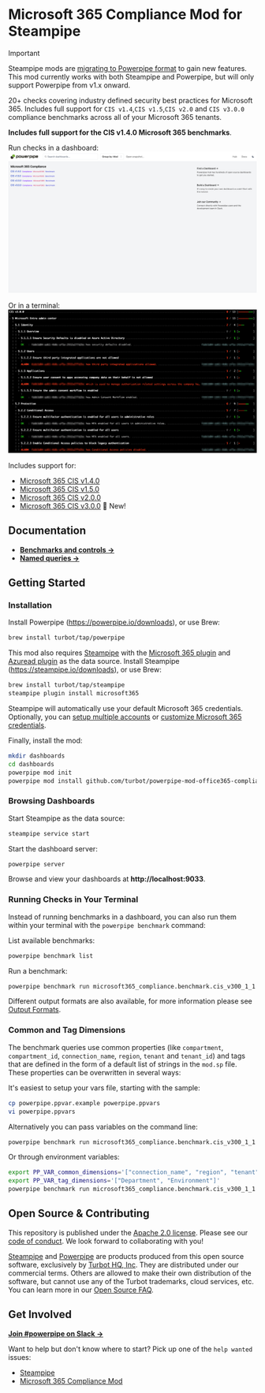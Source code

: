 # Microsoft 365 Compliance Mod for Steampipe

> [!IMPORTANT]  
> Steampipe mods are [migrating to Powerpipe format](https://powerpipe.io) to gain new features. This mod currently works with both Steampipe and Powerpipe, but will only support Powerpipe from v1.x onward.

20+ checks covering industry defined security best practices for Microsoft 365. Includes full support for `CIS v1.4`,`CIS v1.5`,`CIS v2.0` and `CIS v3.0.0` compliance benchmarks across all of your Microsoft 365 tenants.

**Includes full support for the CIS v1.4.0 Microsoft 365 benchmarks**.

Run checks in a dashboard:
![image](https://raw.githubusercontent.com/turbot/steampipe-mod-microsoft365-compliance/add-new-checks/docs/microsoft365_compliance_dashboard.png)

Or in a terminal:
![image](https://raw.githubusercontent.com/turbot/steampipe-mod-microsoft365-compliance/add-new-checks/docs/microsoft365_compliance_cis_v300_terminal.png)

Includes support for:

* [Microsoft 365 CIS v1.4.0](https://hub.steampipe.io/mods/turbot/microsoft365_compliance/controls/benchmark.cis_v140)
* [Microsoft 365 CIS v1.5.0](https://hub.steampipe.io/mods/turbot/microsoft365_compliance/controls/benchmark.cis_v150)
* [Microsoft 365 CIS v2.0.0](https://hub.steampipe.io/mods/turbot/microsoft365_compliance/controls/benchmark.cis_v200)
* [Microsoft 365 CIS v3.0.0](https://hub.steampipe.io/mods/turbot/microsoft365_compliance/controls/benchmark.cis_v300) 🚀 New!

## Documentation

- **[Benchmarks and controls →](https://hub.powerpipe.io/mods/turbot/aws_compliance/controls)**
- **[Named queries →](https://hub.powerpipe.io/mods/turbot/aws_compliance/queries)**

## Getting Started

### Installation

Install Powerpipe (https://powerpipe.io/downloads), or use Brew:

```sh
brew install turbot/tap/powerpipe
```

This mod also requires [Steampipe](https://steampipe.io) with the [Microsoft 365 plugin](https://hub.steampipe.io/plugins/turbot/microsoft365) and [Azuread plugin](https://hub.steampipe.io/plugins/turbot/azuread) as the data source. Install Steampipe (https://steampipe.io/downloads), or use Brew:

```sh
brew install turbot/tap/steampipe
steampipe plugin install microsoft365
```

Steampipe will automatically use your default Microsoft 365 credentials. Optionally, you can [setup multiple accounts](https://hub.steampipe.io/plugins/turbot/microsoft365#multi-account-connections) or [customize Microsoft 365 credentials](https://hub.steampipe.io/plugins/turbot/microsoft365#configuring-microsoft365-credentials).

Finally, install the mod:

```sh
mkdir dashboards
cd dashboards
powerpipe mod init
powerpipe mod install github.com/turbot/powerpipe-mod-office365-compliance
```

### Browsing Dashboards

Start Steampipe as the data source:

```sh
steampipe service start
```

Start the dashboard server:

```sh
powerpipe server
```

Browse and view your dashboards at **http://localhost:9033**.

### Running Checks in Your Terminal

Instead of running benchmarks in a dashboard, you can also run them within your
terminal with the `powerpipe benchmark` command:

List available benchmarks:

```sh
powerpipe benchmark list
```

Run a benchmark:

```sh
powerpipe benchmark run microsoft365_compliance.benchmark.cis_v300_1_1
```

Different output formats are also available, for more information please see
[Output Formats](https://powerpipe.io/docs/reference/cli/benchmark#output-formats).

### Common and Tag Dimensions

The benchmark queries use common properties (like `compartment`, `compartment_id`, `connection_name`, `region`, `tenant` and `tenant_id`) and tags that are defined in the form of a default list of strings in the `mod.sp` file. These properties can be overwritten in several ways:

It's easiest to setup your vars file, starting with the sample:

```sh
cp powerpipe.ppvar.example powerpipe.ppvars
vi powerpipe.ppvars
```

Alternatively you can pass variables on the command line:

```sh
powerpipe benchmark run microsoft365_compliance.benchmark.cis_v300_1_1 --var 'common_dimensions=["connection_name", "region", "tenant"]'
```

Or through environment variables:

```sh
export PP_VAR_common_dimensions='["connection_name", "region", "tenant"]'
export PP_VAR_tag_dimensions='["Department", "Environment"]'
powerpipe benchmark run microsoft365_compliance.benchmark.cis_v300_1_1
```

## Open Source & Contributing

This repository is published under the [Apache 2.0 license](https://www.apache.org/licenses/LICENSE-2.0). Please see our [code of conduct](https://github.com/turbot/.github/blob/main/CODE_OF_CONDUCT.md). We look forward to collaborating with you!

[Steampipe](https://steampipe.io) and [Powerpipe](https://powerpipe.io) are products produced from this open source software, exclusively by [Turbot HQ, Inc](https://turbot.com). They are distributed under our commercial terms. Others are allowed to make their own distribution of the software, but cannot use any of the Turbot trademarks, cloud services, etc. You can learn more in our [Open Source FAQ](https://turbot.com/open-source).

## Get Involved

**[Join #powerpipe on Slack →](https://turbot.com/community/join)**

Want to help but don't know where to start? Pick up one of the `help wanted` issues:

- [Steampipe](https://github.com/turbot/steampipe/labels/help%20wanted)
- [Microsoft 365 Compliance Mod](https://github.com/turbot/steampipe-mod-microsoft365-compliance/labels/help%20wanted)
